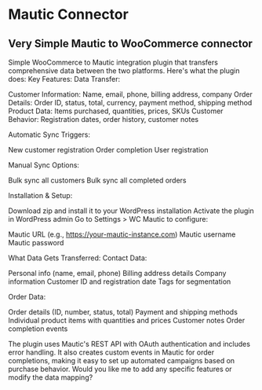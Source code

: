 # Mautic Connector
## Very Simple Mautic to WooCommerce connector

Simple WooCommerce to Mautic integration plugin that transfers comprehensive data between the two platforms. Here's what the plugin does:
Key Features:
Data Transfer:

Customer Information: Name, email, phone, billing address, company
Order Details: Order ID, status, total, currency, payment method, shipping method
Product Data: Items purchased, quantities, prices, SKUs
Customer Behavior: Registration dates, order history, customer notes

Automatic Sync Triggers:

New customer registration
Order completion
User registration

Manual Sync Options:

Bulk sync all customers
Bulk sync all completed orders

Installation & Setup:

Download zip and install it to your WordPress installation
Activate the plugin in WordPress admin
Go to Settings > WC Mautic to configure:

Mautic URL (e.g., https://your-mautic-instance.com)
Mautic username
Mautic password



What Data Gets Transferred:
Contact Data:

Personal info (name, email, phone)
Billing address details
Company information
Customer ID and registration date
Tags for segmentation

Order Data:

Order details (ID, number, status, total)
Payment and shipping methods
Individual product items with quantities and prices
Customer notes
Order completion events

The plugin uses Mautic's REST API with OAuth authentication and includes error handling. It also creates custom events in Mautic for order completions, making it easy to set up automated campaigns based on purchase behavior.
Would you like me to add any specific features or modify the data mapping?
